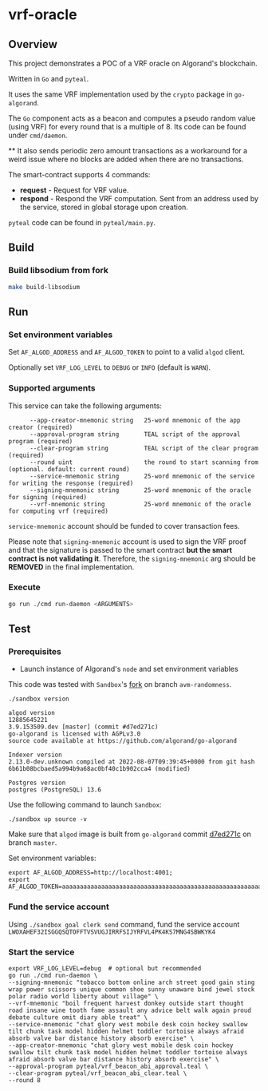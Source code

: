 # vrf-oracle

## Overview

This project demonstrates a POC of a VRF oracle on Algorand's blockchain.

Written in `Go` and `pyteal`.

It uses the same VRF implementation used by the `crypto` package in `go-algorand`.

The `Go` component acts as a beacon and computes a pseudo random value (using VRF) for every round that is a multiple of 8. Its code can be found under `cmd/daemon`.

** It also sends periodic zero amount transactions as a workaround for a weird issue where no blocks are added when there are no transactions.

The smart-contract supports 4 commands:
- **request** - Request for VRF value.
- **respond** - Respond the VRF computation. Sent from an address used by the service, stored in global storage upon creation.

`pyteal` code can be found in `pyteal/main.py`.

## Build

### Build libsodium from fork

```sh
make build-libsodium
```

## Run

### Set environment variables

Set `AF_ALGOD_ADDRESS` and `AF_ALGOD_TOKEN` to point to a valid `algod` client.

Optionally set `VRF_LOG_LEVEL` to `DEBUG` or `INFO` (default is `WARN`).


### Supported arguments

This service can take the following arguments:
```
      --app-creator-mnemonic string   25-word mnemonic of the app creator (required)
      --approval-program string       TEAL script of the approval program (required)
      --clear-program string          TEAL script of the clear program (required)
      --round uint                    the round to start scanning from (optional. default: current round)
      --service-mnemonic string       25-word mnemonic of the service for writing the response (required)
      --signing-mnemonic string       25-word mnemonic of the oracle for signing (required)
      --vrf-mnemonic string           25-word mnemonic of the oracle for computing vrf (required)
```

`service-mnemonic` account should be funded to cover transaction fees.

Please note that `signing-mnemonic` account is used to sign the VRF proof and that the signature is passed to the smart contract **but the smart contract is not validating it**. Therefore, the `signing-mnemonic` arg should be **REMOVED** in the final implementation.

### Execute

```sh
go run ./cmd run-daemon <ARGUMENTS>
```

## Test

### Prerequisites

- Launch instance of Algorand's `node` and set environment variables

This code was tested with `Sandbox`'s [fork](https://github.com/ori-shem-tov/sandbox) on branch `avm-randomness`.

```shell
./sandbox version

algod version
12885645221
3.9.153509.dev [master] (commit #d7ed271c)
go-algorand is licensed with AGPLv3.0
source code available at https://github.com/algorand/go-algorand

Indexer version
2.13.0-dev.unknown compiled at 2022-08-07T09:39:45+0000 from git hash 6b61b08bcbaed5a994b9a68ac0bf40c1b902cca4 (modified)

Postgres version
postgres (PostgreSQL) 13.6
```

Use the following command to launch `Sandbox`:
```shell
./sandbox up source -v
```
Make sure that `algod` image is built from `go-algorand` commit [d7ed271c](https://github.com/algorand/go-algorand/tree/d7ed271c08b43708f07911589024a318deadca94) on branch `master`.

Set environment variables:
```shell
export AF_ALGOD_ADDRESS=http://localhost:4001;
export AF_ALGOD_TOKEN=aaaaaaaaaaaaaaaaaaaaaaaaaaaaaaaaaaaaaaaaaaaaaaaaaaaaaaaaaaaaaaaa;
```

### Fund the service account

Using `./sandbox goal clerk send` command, fund the service account `LWOXAHEF32ISGGQSQTOFFTVSVUGJIRRFSIJYRFVL4PK4KS7MNG4SBWKYK4`

### Start the service

```shell
export VRF_LOG_LEVEL=debug  # optional but recommended
go run ./cmd run-daemon \
--signing-mnemonic "tobacco bottom online arch street good gain sting wrap power scissors unique common shoe sunny unaware bind jewel stock polar radio world liberty about village" \
--vrf-mnemonic "boil frequent harvest donkey outside start thought road insane wine tooth fame assault any advice belt walk again proud debate culture omit diary able treat" \
--service-mnemonic "chat glory west mobile desk coin hockey swallow tilt chunk task model hidden helmet toddler tortoise always afraid absorb valve bar distance history absorb exercise" \
--app-creator-mnemonic "chat glory west mobile desk coin hockey swallow tilt chunk task model hidden helmet toddler tortoise always afraid absorb valve bar distance history absorb exercise" \
--approval-program pyteal/vrf_beacon_abi_approval.teal \
--clear-program pyteal/vrf_beacon_abi_clear.teal \
--round 8
```
